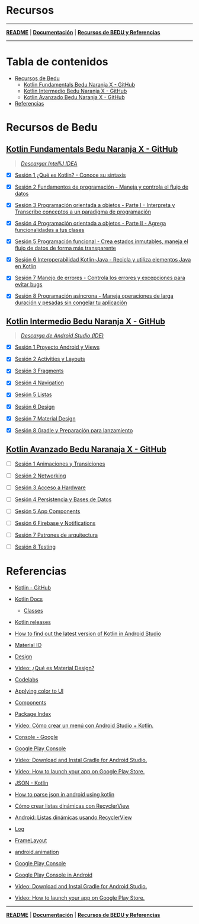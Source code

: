 # Recursos

---

**[README](../README.md)** | **[Documentación](root.md)** | **[Recursos de BEDU y Referencias](resources.md)**

---

# Tabla de contenidos

- [Recursos de Bedu](#recursos-de-bedu)
  - [Kotlin Fundamentals Bedu Naranja X - GitHub](#kotlin-fundamentals-bedu-naranja-x---github)
  - [Kotlin Intermedio Bedu Naranja X - GitHub](#kotlin-intermedio-bedu-naranja-x---github)
  - [Kotlin Avanzado Bedu Naranja X - GitHub](#kotlin-avanzado-bedu-naranja-x---github)
- [Referencias](#referencias)

# Recursos de Bedu

## [Kotlin Fundamentals Bedu Naranja X - GitHub](https://github.com/beduExpert/-Kotlin-Fundamentals-NaranjaX-2021)

> *[Descargar IntelliJ IDEA](https://www.jetbrains.com/idea/)*

* [x] [Sesión 1 ¿Qué es Kotlin? - Conoce su sintaxis](https://github.com/beduExpert/Kotlin-Intermedio-NaranjaX-2021/tree/main/Sesion-01)

* [x] [Sesión 2 Fundamentos de programación - Maneja y controla el flujo de datos](https://github.com/beduExpert/-Kotlin-Fundamentals-NaranjaX-2021/tree/main/Sesion-02)

* [x] [Sesión 3 Programación orientada a objetos - Parte I - Interpreta y Transcribe conceptos a un paradigma de programación](https://github.com/beduExpert/-Kotlin-Fundamentals-NaranjaX-2021/tree/main/Sesion-03)

* [x] [Sesión 4 Programación orientada a objetos - Parte II - Agrega funcionalidades a tus clases](https://github.com/beduExpert/-Kotlin-Fundamentals-NaranjaX-2021/tree/main/Sesion-04)

* [x] [Sesión 5 Programación funcional - Crea estados inmutables, maneja el flujo de datos de forma más transparente](https://github.com/beduExpert/-Kotlin-Fundamentals-NaranjaX-2021/tree/main/Sesion-05)

* [x] [Sesión 6 Interoperabilidad Kotlin-Java - Recicla y utiliza elementos Java en Kotlin](https://github.com/beduExpert/-Kotlin-Fundamentals-NaranjaX-2021/tree/main/Sesion-06)

* [x] [Sesión 7 Manejo de errores - Controla los errores y excepciones para evitar bugs](https://github.com/beduExpert/-Kotlin-Fundamentals-NaranjaX-2021/tree/main/Sesion-07)

* [x] [Sesión 8 Programación asíncrona - Maneja operaciones de larga duración y pesadas sin congelar tu aplicación](https://github.com/beduExpert/-Kotlin-Fundamentals-NaranjaX-2021/tree/main/Sesion-08)

## [Kotlin Intermedio Bedu Naranja X - GitHub](https://github.com/beduExpert/Kotlin-Intermedio-NaranjaX-2021)

> *[Descarga de Android Studio (IDE)](https://developer.android.com/studio?hl=es-419&gclid=CjwKCAjw2ZaGBhBoEiwA8pfP_taektFLZxvKrdSwJSBnmRayBLarX1TgMr9TowHqvU6f5gksOxkUPxoCRYQQAvD_BwE&gclsrc=aw.ds%C3%9F)*

* [x] [Sesión 1 Proyecto Android y Views](https://github.com/beduExpert/Kotlin-Intermedio-NaranjaX-2021/tree/main/Sesion-01)

* [x] [Sesión 2 Activities y Layouts](https://github.com/beduExpert/Kotlin-Intermedio-NaranjaX-2021/tree/main/Sesion-02)

* [x] [Sesión 3 Fragments](https://github.com/beduExpert/Kotlin-Intermedio-NaranjaX-2021/tree/main/Sesion-03)

* [x] [Sesión 4 Navigation](https://github.com/beduExpert/Kotlin-Intermedio-NaranjaX-2021/tree/main/Sesion-04)

* [x] [Sesión 5 Listas](https://github.com/beduExpert/Kotlin-Intermedio-NaranjaX-2021/tree/main/Sesion-05)

* [x] [Sesión 6 Design](https://github.com/beduExpert/Kotlin-Intermedio-NaranjaX-2021/tree/main/Sesion-06)

* [x] [Sesión 7 Material Design](https://github.com/beduExpert/Kotlin-Intermedio-NaranjaX-2021/tree/main/Sesion-07)

* [x] [Sesión 8 Gradle y Preparación para lanzamiento](https://github.com/beduExpert/Kotlin-Intermedio-NaranjaX-2021/tree/main/Sesion-08)

## [Kotlin Avanzado Bedu Naranaja X - GitHub](https://github.com/beduExpert/Kotlin-Avanzado-NaranjaX-2021)

* [ ] [Sesión 1 Animaciones y Transiciones](https://github.com/beduExpert/Kotlin-Avanzado-NaranjaX-2021/tree/main/Sesion-01)

* [ ] [Sesión 2 Networking](https://github.com/beduExpert/Kotlin-Avanzado-NaranjaX-2021/tree/main/Sesion-02)

* [ ] [Sesión 3 Acceso a Hardware](https://github.com/beduExpert/Kotlin-Avanzado-NaranjaX-2021/tree/main/Sesion-03)

* [ ] [Sesión 4 Persistencia y Bases de Datos](https://github.com/beduExpert/Kotlin-Avanzado-NaranjaX-2021/tree/main/Sesion-04)

* [ ] [Sesión 5 App Components](https://github.com/beduExpert/Kotlin-Avanzado-NaranjaX-2021/tree/main/Sesion-05)

* [ ] [Sesión 6 Firebase y Notifications](https://github.com/beduExpert/Kotlin-Avanzado-NaranjaX-2021/tree/main/Sesion-06)

* [ ] [Sesión 7 Patrones de arquitectura](https://github.com/beduExpert/Kotlin-Avanzado-NaranjaX-2021/tree/main/Sesion-07)

* [ ] [Sesión 8 Testing](https://github.com/beduExpert/Kotlin-Avanzado-NaranjaX-2021/tree/main/Sesion-08)

# Referencias

* [Kotlin - GitHub](https://github.com/JetBrains/kotlin)
* [Kotlin Docs](https://kotlinlang.org/docs/home.html)
  * [Classes](https://developer.android.com/reference/com/google/android/material/classes.html)
* [Kotlin releases](https://kotlinlang.org/docs/releases.html#ide-support)
* [How to find out the latest version of Kotlin in Android Studio](https://stackoverflow.com/questions/53682098/how-to-find-out-the-latest-version-of-kotlin-in-android-studio)
* [Material IO](https://www.material.io/)
* [Design](https://www.material.io/design)
* [Vídeo: ¿Qué es Material Design?](https://youtu.be/wt0Jzc9UHNw)
* [Codelabs](https://codelabs.developers.google.com/codelabs/mdc-101-kotlin#0)
* [Applying color to UI](https://material.io/design/color/applying-color-to-ui.html#usage)
* [Components](https://material.io/components)
* [Package Index](https://developer.android.com/reference/com/google/android/material/packages)

* [Vídeo: Cómo crear un menú con Android Studio + Kotlin.](https://youtu.be/nbrUaXikYxI)

* [Console - Google](https://play.google.com/console/about/)
* [Google Play Console](https://developer.android.com/distribute/console?hl=en)
* [Vídeo: Download and Instal Gradle for Android Studio.](https://youtu.be/54mtkVh7yXs)
* [Vídeo: How to launch your app on Google Play Store.](https://youtu.be/WITa4N4SVfc)

* [JSON - Kotlin](https://kotlinlang.org/api/latest/jvm/stdlib/kotlin.js/-j-s-o-n/)
* [How to parse json in android using kotlin](https://johncodeos.com/how-to-parse-json-in-android-using-kotlin/)
* [Cómo crear listas dinámicas con RecyclerView](https://developer.android.com/guide/topics/ui/layout/recyclerview?hl=es-419)
* [Android: Listas dinámicas usando RecyclerView](https://programacionymas.com/blog/listas-dinamicas-android-usando-recycler-view-card-view)
* [Log](https://developer.android.com/reference/kotlin/android/util/Log)
* [FrameLayout](https://developer.android.com/reference/android/widget/FrameLayout)
* [android.animation](https://developer.android.com/reference/kotlin/android/animation/package-summary)

* [Google Play Console](https://play.google.com/console/about/)
* [Google Play Console in Android](https://developer.android.com/distribute/console?hl=en)
* [Vídeo: Download and Instal Gradle for Android Studio.](https://youtu.be/54mtkVh7yXs)
* [Vídeo: How to launch your app on Google Play Store.](https://youtu.be/WITa4N4SVfc)

---

**[README](../README.md)** | **[Documentación](root.md)** | **[Recursos de BEDU y Referencias](resources.md)**

